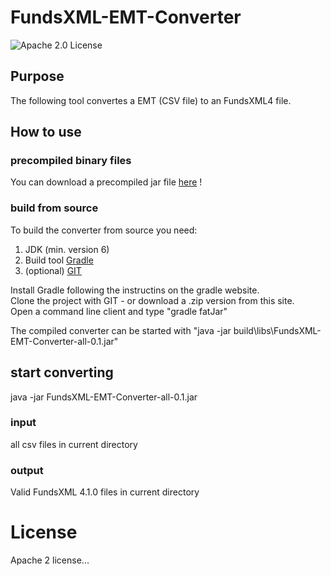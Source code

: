 # FundsXML-EMT-Converter

![Apache 2.0 License](https://img.shields.io/badge/LICENSE-Apache_2.0-yellow.svg)

## Purpose
The following tool convertes a EMT (CSV file) to an FundsXML4 file.

## How to use


### precompiled binary files
You can download a precompiled jar file [here](https://github.com/karlkauc/FundsXML-EMT-Converter/raw/master/documents/FundsXML-EMT-Converter-all-0.1.jar) !  

### build from source
To build the converter from source you need:
1. JDK (min. version 6)
2. Build tool [Gradle](https://gradle.org/)
3. (optional)  [GIT](https://git-scm.com/downloads) 

Install Gradle following the instructins on the gradle website.  
Clone the project with GIT - or download a .zip version from this site.  
Open a command line client and type "gradle fatJar"

The compiled converter can be started with "java -jar build\libs\FundsXML-EMT-Converter-all-0.1.jar" 

## start converting
java -jar FundsXML-EMT-Converter-all-0.1.jar 
   
  
### input
all csv files in current directory  

### output
Valid FundsXML 4.1.0 files in current directory


# License
Apache 2 license...
